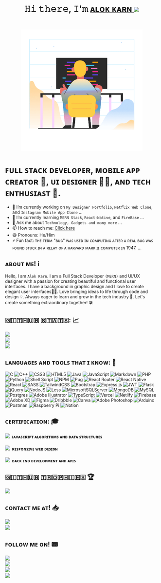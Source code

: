 

<h1 align="center">𝙷𝚒 𝚝𝚑𝚎𝚛𝚎, 𝙸'𝚖 <a href="https://github.com/alok-karn" target="_blank">ᴀʟᴏᴋ ᴋᴀʀɴ  </a> <img
src="https://github.com/blackcater/blackcater/raw/main/images/Hi.gif" height="32" /></h1><br />
<p align='center'> <img src='/marginalia-programming.gif' width='400' height='400'/></p>

# ꜰᴜʟʟ ꜱᴛᴀᴄᴋ ᴅᴇᴠᴇʟᴏᴘᴇʀ, ᴍᴏʙɪʟᴇ ᴀᴘᴘ ᴄʀᴇᴀᴛᴏʀ 📱, ᴜɪ ᴅᴇꜱɪɢɴᴇʀ 👨‍🎨, ᴀɴᴅ ᴛᴇᴄʜ ᴇɴᴛʜᴜꜱɪᴀꜱᴛ 🤖.

- 🔭 I’m currently working on `My Designer Portfolio`, `Netflix Web Clone`, and `Instagram Mobile App Clone` ...
- 🌱 I’m currently learning `MERN Stack`, `React-Native`, and `FireBase` ...
- 💬 Ask me about `Technology, Gadgets and many more` ...
- 📫 How to reach me: [Click here](https://www.facebook.com/alok.karn.399/)
- 😄 Pronouns: He/Him
- ⚡ Fun fact: ᴛʜᴇ ᴛᴇʀᴍ "ʙᴜɢ" ᴡᴀꜱ ᴜꜱᴇᴅ ɪɴ ᴄᴏᴍᴘᴜᴛɪɴɢ ᴀꜰᴛᴇʀ ᴀ ʀᴇᴀʟ ʙᴜɢ ᴡᴀꜱ ꜰᴏᴜɴᴅ ꜱᴛᴜᴄᴋ ɪɴ ᴀ ʀᴇʟᴀʏ ᴏꜰ ᴀ ʜᴀʀᴠᴀʀᴅ ᴍᴀʀᴋ ɪɪ ᴄᴏᴍᴘᴜᴛᴇʀ ɪɴ 1947. ...


<h2 align="left">ᴀʙᴏᴜᴛ ᴍᴇ! ℹ️</h2>

Hello, I am `Alok Karn`. I am a Full Stack Developer `(MERN)` and UI/UX designer with a passion for creating beautiful and functional user interfaces. I have a background in graphic design and I love to create elegant user interfaces👨‍🎨. Love bringing ideas to life through code and design 💡. Always eager to learn and grow in the tech industry 🚀. Let's create something extraordinary together! 🛠️

## 🇬‌🇮‌🇹‌🇭‌🇺‌🇧‌ 🇸‌🇹‌🇦‌🇹‌🇸‌: 📈

![](https://github-readme-stats.vercel.app/api?username=alok-karn&theme=dark&hide_border=false&include_all_commits=false&count_private=false)<br/>
![](https://github-readme-streak-stats.herokuapp.com/?user=alok-karn&theme=dark&hide_border=false)<br/>
![](https://github-readme-stats.vercel.app/api/top-langs/?username=alok-karn&theme=dark&hide_border=false&include_all_commits=true&count_private=true&layout=compact)




## ʟᴀɴɢᴜᴀɢᴇꜱ ᴀɴᴅ ᴛᴏᴏʟꜱ ᴛʜᴀᴛ ɪ ᴋɴᴏᴡ: 🧰
![C](https://img.shields.io/badge/c-%2300599C.svg?style=for-the-badge&logo=c&logoColor=white) ![C++](https://img.shields.io/badge/c++-%2300599C.svg?style=for-the-badge&logo=c%2B%2B&logoColor=white) ![CSS3](https://img.shields.io/badge/css3-%231572B6.svg?style=for-the-badge&logo=css3&logoColor=white) ![HTML5](https://img.shields.io/badge/html5-%23E34F26.svg?style=for-the-badge&logo=html5&logoColor=white) ![Java](https://img.shields.io/badge/java-%23ED8B00.svg?style=for-the-badge&logo=java&logoColor=white) ![JavaScript](https://img.shields.io/badge/javascript-%23323330.svg?style=for-the-badge&logo=javascript&logoColor=%23F7DF1E) ![Markdown](https://img.shields.io/badge/markdown-%23000000.svg?style=for-the-badge&logo=markdown&logoColor=white) ![PHP](https://img.shields.io/badge/php-%23777BB4.svg?style=for-the-badge&logo=php&logoColor=white) ![Python](https://img.shields.io/badge/python-3670A0?style=for-the-badge&logo=python&logoColor=ffdd54) ![Shell Script](https://img.shields.io/badge/shell_script-%23121011.svg?style=for-the-badge&logo=gnu-bash&logoColor=white) ![NPM](https://img.shields.io/badge/NPM-%23000000.svg?style=for-the-badge&logo=npm&logoColor=white) ![Pug](https://img.shields.io/badge/Pug-FFF?style=for-the-badge&logo=pug&logoColor=A86454) ![React Router](https://img.shields.io/badge/React_Router-CA4245?style=for-the-badge&logo=react-router&logoColor=white) ![React Native](https://img.shields.io/badge/react_native-%2320232a.svg?style=for-the-badge&logo=react&logoColor=%2361DAFB) ![React](https://img.shields.io/badge/react-%2320232a.svg?style=for-the-badge&logo=react&logoColor=%2361DAFB) ![SASS](https://img.shields.io/badge/SASS-hotpink.svg?style=for-the-badge&logo=SASS&logoColor=white) ![TailwindCSS](https://img.shields.io/badge/tailwindcss-%2338B2AC.svg?style=for-the-badge&logo=tailwind-css&logoColor=white) ![Bootstrap](https://img.shields.io/badge/bootstrap-%23563D7C.svg?style=for-the-badge&logo=bootstrap&logoColor=white) ![Express.js](https://img.shields.io/badge/express.js-%23404d59.svg?style=for-the-badge&logo=express&logoColor=%2361DAFB) ![JWT](https://img.shields.io/badge/JWT-black?style=for-the-badge&logo=JSON%20web%20tokens)  ![Flask](https://img.shields.io/badge/flask-%23000.svg?style=for-the-badge&logo=flask&logoColor=white) ![jQuery](https://img.shields.io/badge/jquery-%230769AD.svg?style=for-the-badge&logo=jquery&logoColor=white) ![NodeJS](https://img.shields.io/badge/node.js-6DA55F?style=for-the-badge&logo=node.js&logoColor=white) ![Less](https://img.shields.io/badge/less-2B4C80?style=for-the-badge&logo=less&logoColor=white) ![MicrosoftSQLServer](https://img.shields.io/badge/Microsoft%20SQL%20Sever-CC2927?style=for-the-badge&logo=microsoft%20sql%20server&logoColor=white) ![MongoDB](https://img.shields.io/badge/MongoDB-%234ea94b.svg?style=for-the-badge&logo=mongodb&logoColor=white) ![MySQL](https://img.shields.io/badge/mysql-%2300f.svg?style=for-the-badge&logo=mysql&logoColor=white) ![Postgres](https://img.shields.io/badge/postgres-%23316192.svg?style=for-the-badge&logo=postgresql&logoColor=white) ![Adobe Illustrator](https://img.shields.io/badge/adobeillustrator-%23FF9A00.svg?style=for-the-badge&logo=adobeillustrator&logoColor=white) ![TypeScript](https://img.shields.io/badge/typescript-%23007ACC.svg?style=for-the-badge&logo=typescript&logoColor=white) ![Vercel](https://img.shields.io/badge/vercel-%23000000.svg?style=for-the-badge&logo=vercel&logoColor=white) ![Netlify](https://img.shields.io/badge/netlify-%23000000.svg?style=for-the-badge&logo=netlify&logoColor=#00C7B7) ![Firebase](https://img.shields.io/badge/firebase-%23039BE5.svg?style=for-the-badge&logo=firebase) ![Adobe XD](https://img.shields.io/badge/Adobe%20XD-470137?style=for-the-badge&logo=Adobe%20XD&logoColor=#FF61F6) ![Figma](https://img.shields.io/badge/figma-%23F24E1E.svg?style=for-the-badge&logo=figma&logoColor=white) ![Dribbble](https://img.shields.io/badge/Dribbble-EA4C89?style=for-the-badge&logo=dribbble&logoColor=white) ![Canva](https://img.shields.io/badge/Canva-%2300C4CC.svg?style=for-the-badge&logo=Canva&logoColor=white) ![Adobe Photoshop](https://img.shields.io/badge/adobephotoshop-%2331A8FF.svg?style=for-the-badge&logo=adobephotoshop&logoColor=white) ![Arduino](https://img.shields.io/badge/-Arduino-00979D?style=for-the-badge&logo=Arduino&logoColor=white) ![Postman](https://img.shields.io/badge/Postman-FF6C37?style=for-the-badge&logo=postman&logoColor=white) ![Raspberry Pi](https://img.shields.io/badge/-RaspberryPi-C51A4A?style=for-the-badge&logo=Raspberry-Pi) ![Notion](https://img.shields.io/badge/Notion-%23000000.svg?style=for-the-badge&logo=notion&logoColor=white)

<h2 align="left"> ᴄᴇʀᴛɪꜰɪᴄᴀᴛɪᴏɴ: 🎓</h2><h4>
<a href="https://www.freecodecamp.org/certification/alok69/javascript-algorithms-and-data-structures" target="_blank"><img src="https://img.shields.io/badge/freecodecamp-27273D?style=for-the-badge&logo=freecodecamp&logoColor=white" width="120"></a> &nbsp;ᴊᴀᴠᴀꜱᴄʀɪᴘᴛ ᴀʟɢᴏʀɪᴛʜᴍꜱ ᴀɴᴅ ᴅᴀᴛᴀ ꜱᴛʀᴜᴄᴛᴜʀᴇꜱ</h4>
<h4>
<a href="https://www.freecodecamp.org/certification/alok69/responsive-web-design" target="_blank"><img src="https://img.shields.io/badge/freecodecamp-27273D?style=for-the-badge&logo=freecodecamp&logoColor=white" width="120"></a> &nbsp;ʀᴇꜱᴘᴏɴꜱɪᴠᴇ ᴡᴇʙ ᴅᴇꜱɪɢɴ</h4>
<h4>
<a href="https://www.freecodecamp.org/certification/alok69/back-end-development-and-apis" target="_blank"><img src="https://img.shields.io/badge/freecodecamp-27273D?style=for-the-badge&logo=freecodecamp&logoColor=white" width="120"></a> &nbsp;ʙᴀᴄᴋ ᴇɴᴅ ᴅᴇᴠᴇʟᴏᴘᴍᴇɴᴛ ᴀɴᴅ ᴀᴘɪꜱ</h4>

## 🇬‌🇮‌🇹‌🇭‌🇺‌🇧‌ 🇹‌🇷‌🇴‌🇵‌🇭‌🇮‌🇪‌🇸‌ 🏆
![](https://github-profile-trophy.vercel.app/?username=alok-karn&theme=darkhub&no-frame=false&no-bg=true&margin-w=4)

<h2>ᴄᴏɴᴛᴀᴄᴛ ᴍᴇ ᴀᴛ! 📥 </h2>
<a href="https://www.facebook.com/alok.karn.399/" target="blank"><img src = "https://img.shields.io/badge/Messenger-00B2FF?style=for-the-badge&logo=messenger&logoColor=white"></a> <br />
<a href="mailto:alokkyasth@gmail.com" target="blank"><img src="https://img.shields.io/badge/Gmail-D14836?style=for-the-badge&logo=gmail&logoColor=white"></a> <br />

<h2>ꜰᴏʟʟᴏᴡ ᴍᴇ ᴏɴ! 📟 </h2>
<a href="https://twitter.com/alok98420" target="blank"><img src="https://img.shields.io/badge/Twitter-1DA1F2?style=for-the-badge&logo=twitter&logoColor=white"></a><br />
<a href="https://www.instagram.com/aaalok_369.exe/" target="blank"><img src="https://img.shields.io/badge/Instagram-E4405F?style=for-the-badge&logo=instagram&logoColor=white"></a><br />
<a href="https://www.snapchat.com/add/alok_karn19" target="blank"><img src="https://img.shields.io/badge/Snapchat-FFFC00?style=for-the-badge&logo=snapchat&logoColor=white"></a><br />
<a href="https://www.linkedin.com/in/alok-karn-8736a221b/" target="blank"><img src="https://img.shields.io/badge/LinkedIn-0077B5?style=for-the-badge&logo=linkedin&logoColor=white"> </a><br />


	
